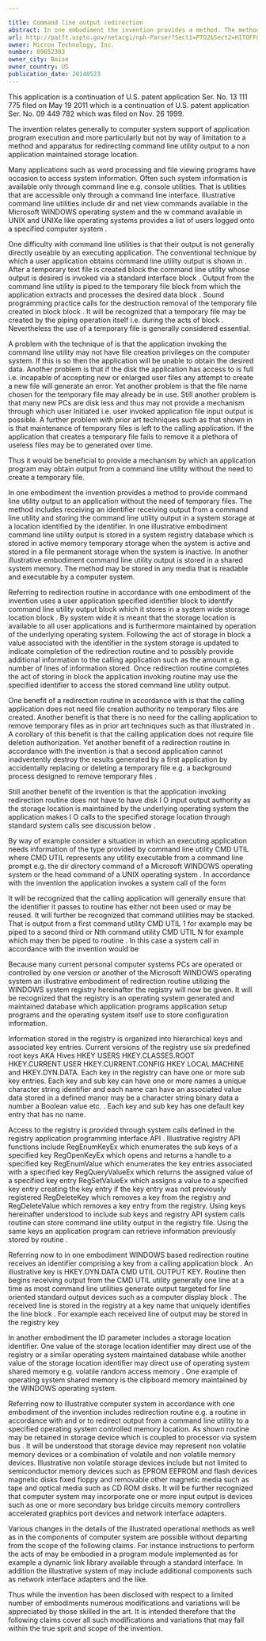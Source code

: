 ```yaml
---

title: Command line output redirection
abstract: In one embodiment the invention provides a method. The method includes invoking, via an application, a call of a command line utility; providing, via the application, an identifier in the call of the command line utility, wherein the identifier comprises an operating system controlled memory location; storing output from the command line utility in operating system shared memory at the operating system controlled memory location identified by the identifier; and retrieving, by the application, the command line utility output from the operating system shared memory at the operating system controlled memory location identified by the identifier.
url: http://patft.uspto.gov/netacgi/nph-Parser?Sect1=PTO2&Sect2=HITOFF&p=1&u=%2Fnetahtml%2FPTO%2Fsearch-adv.htm&r=1&f=G&l=50&d=PALL&S1=09652303&OS=09652303&RS=09652303
owner: Micron Technology, Inc.
number: 09652303
owner_city: Boise
owner_country: US
publication_date: 20140523
---
```

This application is a continuation of U.S. patent application Ser. No. 13 111 775 filed on May 19 2011 which is a continuation of U.S. patent application Ser. No. 09 449 782 which was filed on Nov. 26 1999.

The invention relates generally to computer system support of application program execution and more particularly but not by way of limitation to a method and apparatus for redirecting command line utility output to a non application maintained storage location.

Many applications such as word processing and file viewing programs have occasion to access system information. Often such system information is available only through command line e.g. console utilities. That is utilities that are accessible only through a command line interface. Illustrative command line utilities include dir and net view commands available in the Microsoft WINDOWS operating system and the w command available in UNIX and UNIXe like operating systems provides a list of users logged onto a specified computer system .

One difficulty with command line utilities is that their output is not generally directly useable by an executing application. The conventional technique by which a user application obtains command line utility output is shown in . After a temporary text file is created block the command line utility whose output is desired is invoked via a standard interface block . Output from the command line utility is piped to the temporary file block from which the application extracts and processes the desired data block . Sound programming practice calls for the destruction removal of the temporary file created in block block . It will be recognized that a temporary file may be created by the piping operation itself i.e. during the acts of block . Nevertheless the use of a temporary file is generally considered essential.

A problem with the technique of is that the application invoking the command line utility may not have file creation privileges on the computer system. If this is so then the application will be unable to obtain the desired data. Another problem is that if the disk the application has access to is full i.e. incapable of accepting new or enlarged user files any attempt to create a new file will generate an error. Yet another problem is that the file name chosen for the temporary file may already be in use. Still another problem is that many new PCs are disk less and thus may not provide a mechanism through which user Initiated i.e. user invoked application file input output is possible. A further problem with prior art techniques such as that shown in is that maintenance of temporary files is left to the calling application. If the application that creates a temporary file fails to remove it a plethora of useless files may be to generated over time.

Thus it would be beneficial to provide a mechanism by which an application program may obtain output from a command line utility without the need to create a temporary file.

In one embodiment the invention provides a method to provide command line utility output to an application without the need of temporary files. The method includes receiving an identifier receiving output from a command line utility and storing the command line utility output in a system storage at a location identified by the identifier. In one illustrative embodiment command line utility output is stored in a system registry database which is stored in active memory temporary storage when the system is active and stored in a file permanent storage when the system is inactive. In another illustrative embodiment command line utility output is stored in a shared system memory. The method may be stored in any media that is readable and executable by a computer system.

Referring to redirection routine in accordance with one embodiment of the invention uses a user application specified identifier block to identify command line utility output block which it stores in a system wide storage location block . By system wide it is meant that the storage location is available to all user applications and is furthermore maintained by operation of the underlying operating system. Following the act of storage in block a value associated with the identifier in the system storage is updated to indicate completion of the redirection routine and to possibly provide additional information to the calling application such as the amount e.g. number of lines of information stored. Once redirection routine completes the act of storing in block the application invoking routine may use the specified identifier to access the stored command line utility output.

One benefit of a redirection routine in accordance with is that the calling application does not need file creation authority no temporary files are created. Another benefit is that there is no need for the calling application to remove temporary files as in prior art techniques such as that illustrated in . A corollary of this benefit is that the calling application does not require file deletion authorization. Yet another benefit of a redirection routine in accordance with the invention is that a second application cannot inadvertently destroy the results generated by a first application by accidentally replacing or deleting a temporary file e.g. a background process designed to remove temporary files .

Still another benefit of the invention is that the application invoking redirection routine does not have to have disk I O input output authority as the storage location is maintained by the underlying operating system the application makes I O calls to the specified storage location through standard system calls see discussion below .

By way of example consider a situation in which an executing application needs information of the type provided by command line utility CMD UTIL where CMD UTIL represents any utility executable from a command line prompt e.g. the dir directory command of a Microsoft WINDOWS operating system or the head command of a UNIX operating system . In accordance with the invention the application invokes a system call of the form 

It will be recognized that the calling application will generally ensure that the identifier it passes to routine has either not been used or may be reused. It will further be recognized that command utilities may be stacked. That is output from a first command utility CMD UTIL 1 for example may be piped to a second third or Nth command utility CMD UTIL N for example which may then be piped to routine . In this case a system call in accordance with the invention would be 

Because many current personal computer systems PCs are operated or controlled by one version or another of the Microsoft WINDOWS operating system an illustrative embodiment of redirection routine utilizing the WINDOWS system registry hereinafter the registry will now be given. It will be recognized that the registry is an operating system generated and maintained database which application programs application setup programs and the operating system itself use to store configuration information.

Information stored in the registry is organized into hierarchical keys and associated key entries. Current versions of the registry use six predefined root keys AKA Hives HKEY USERS HKEY.CLASSES.ROOT HKEY.CURRENT.USER HKEY.CURRENT.CONFIG HKEY LOCAL.MACHINE and HKEY.DYN.DATA. Each key in the registry can have one or more sub key entries. Each key and sub key can have one or more names a unique character string identifier and each name can have an associated value data stored in a defined manor may be a character string binary data a number a Boolean value etc. . Each key and sub key has one default key entry that has no name.

Access to the registry is provided through system calls defined in the registry application programming interface API . Illustrative registry API functions include RegEnumKeyEx which enumerates the sub keys of a specified key RegOpenKeyEx which opens and returns a handle to a specified key RegEnumValue which enumerates the key entries associated with a specified key RegQueryValueEx which returns the assigned value of a specified key entry RegSetValueEx which assigns a value to a specified key entry creating the key entry if the key entry was not previously registered RegDeleteKey which removes a key from the registry and RegDeleteValue which removes a key entry from the registry. Using keys hereinafter understood to include sub keys and registry API system calls routine can store command line utility output in the registry file. Using the same keys an application program can retrieve information previously stored by routine .

Referring now to in one embodiment WINDOWS based redirection routine receives an identifier comprising a key from a calling application block . An illustrative key is HKEY.DYN.DATA CMD UTIL OUTPUT KEY. Routine then begins receiving output from the CMD UTIL utility generally one line at a time as most command line utilities generate output targeted for line oriented standard output devices such as a computer display block . The received line is stored in the registry at a key name that uniquely identifies the line block . For example each received line of output may be stored in the registry key 

In another embodiment the ID parameter includes a storage location identifier. One value of the storage location identifier may direct use of the registry or a similar operating system maintained database while another value of the storage location identifier may direct use of operating system shared memory e.g. volatile random access memory . One example of operating system shared memory is the clipboard memory maintained by the WINDOWS operating system.

Referring now to illustrative computer system in accordance with one embodiment of the invention includes redirection routine e.g. a routine in accordance with and or to redirect output from a command line utility to a specified operating system controlled memory location. As shown routine may be retained in storage device which is coupled to processor via system bus . It will be understood that storage device may represent non volatile memory devices or a combination of volatile and non volatile memory devices. Illustrative non volatile storage devices include but not limited to semiconductor memory devices such as EPROM EEPROM and flash devices magnetic disks fixed floppy and removable other magnetic media such as tape and optical media such as CD ROM disks. It will be further recognized that computer system may incorporate one or more input output is devices such as one or more secondary bus bridge circuits memory controllers accelerated graphics port devices and network interface adapters.

Various changes in the details of the illustrated operational methods as well as in the components of computer system are possible without departing from the scope of the following claims. For instance instructions to perform the acts of may be embodied in a program module implemented as for example a dynamic link library available through a standard interface. In addition the illustrative system of may include additional components such as network interface adapters and the like.

Thus while the invention has been disclosed with respect to a limited number of embodiments numerous modifications and variations will be appreciated by those skilled in the art. It is intended therefore that the following claims cover all such modifications and variations that may fall within the true sprit and scope of the invention.

